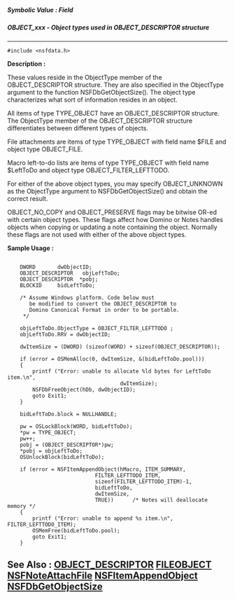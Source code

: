 ##### Symbolic Value : Field
##### OBJECT_xxx - Object types used in OBJECT_DESCRIPTOR structure
---
```
#include <nsfdata.h>
```
**Description :**

These values reside in the ObjectType member of the OBJECT_DESCRIPTOR 
structure. They are also specified in the ObjectType argument to the function 
NSFDbGetObjectSize(). The object type characterizes what sort of information 
resides in an object.

All items of type TYPE_OBJECT have an OBJECT_DESCRIPTOR structure. The 
ObjectType member of the OBJECT_DESCRIPTOR structure differentiates between 
different types of objects. 

File attachments are items of type TYPE_OBJECT with field name $FILE and object 
type OBJECT_FILE. 

Macro left-to-do lists are items of type TYPE_OBJECT with field name $LeftToDo 
and object type OBJECT_FILTER_LEFTTODO. 

For either of the above object types, you may specify OBJECT_UNKNOWN as the 
ObjectType argument to NSFDbGetObjectSize() and obtain the correct result.

OBJECT_NO_COPY and OBJECT_PRESERVE flags may be bitwise OR-ed with certain 
object types. These flags affect  how Domino or Notes handles objects when 
copying or updating a note containing the object. Normally these flags are not 
used with either of the above object types.

**Sample Usage :**
```

    DWORD       dwObjectID;
    OBJECT_DESCRIPTOR   objLeftToDo;
    OBJECT_DESCRIPTOR  *pobj;
    BLOCKID     bidLeftToDo; 

    /* Assume Windows platform. Code below must
       be modified to convert the OBJECT_DESCRIPTOR to
       Domino Canonical Format in order to be portable.
     */

    objLeftToDo.ObjectType = OBJECT_FILTER_LEFTTODO ;
    objLeftToDo.RRV = dwObjectID;

    dwItemSize = (DWORD) (sizeof(WORD) + sizeof(OBJECT_DESCRIPTOR));

    if (error = OSMemAlloc(0, dwItemSize, &(bidLeftToDo.pool)))
    {
        printf ("Error: unable to allocate %ld bytes for LeftToDo item.\n",
                                    dwItemSize);
        NSFDbFreeObject(hDb, dwObjectID);
        goto Exit1;
    }

    bidLeftToDo.block = NULLHANDLE;

    pw = OSLockBlock(WORD, bidLeftToDo);
    *pw = TYPE_OBJECT;
    pw++;
    pobj = (OBJECT_DESCRIPTOR*)pw;
    *pobj = objLeftToDo;
    OSUnlockBlock(bidLeftToDo);

    if (error = NSFItemAppendObject(hMacro, ITEM_SUMMARY,
                            FILTER_LEFTTODO_ITEM, 
                            sizeof(FILTER_LEFTTODO_ITEM)-1,
                            bidLeftToDo, 
                            dwItemSize, 
                            TRUE))      /* Notes will deallocate memory */
    {
        printf ("Error: unable to append %s item.\n", FILTER_LEFTTODO_ITEM);
        OSMemFree(bidLeftToDo.pool);
        goto Exit1;
    }

```
**See Also :**
[OBJECT_DESCRIPTOR](/reference/Data/OBJECT_DESCRIPTOR)
[FILEOBJECT](/reference/Data/FILEOBJECT)
[NSFNoteAttachFile](/reference/Func/NSFNoteAttachFile)
[NSFItemAppendObject](/reference/Func/NSFItemAppendObject)
[NSFDbGetObjectSize](/reference/Func/NSFDbGetObjectSize)
---
